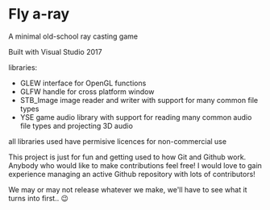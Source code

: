 # Fly a-ray
A minimal old-school ray casting game

Built with Visual Studio 2017

libraries:
- GLEW            interface for OpenGL functions
- GLFW            handle for cross platform window
- STB_Image       image reader and writer with support for many common file types
- YSE             game audio library with support for reading many common audio file types and projecting 3D audio

all libraries used have permisive licences for non-commercial use

This project is just for fun and getting used to how Git and Github work. Anybody who would like to make contributions feel free! I would love to gain experience managing an active Github repository with lots of contributors!

We may or may not release whatever we make, we'll have to see what it turns into first.. 😉
